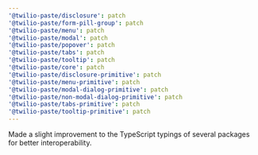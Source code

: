 ```yaml
---
'@twilio-paste/disclosure': patch
'@twilio-paste/form-pill-group': patch
'@twilio-paste/menu': patch
'@twilio-paste/modal': patch
'@twilio-paste/popover': patch
'@twilio-paste/tabs': patch
'@twilio-paste/tooltip': patch
'@twilio-paste/core': patch
'@twilio-paste/disclosure-primitive': patch
'@twilio-paste/menu-primitive': patch
'@twilio-paste/modal-dialog-primitive': patch
'@twilio-paste/non-modal-dialog-primitive': patch
'@twilio-paste/tabs-primitive': patch
'@twilio-paste/tooltip-primitive': patch
---
```


Made a slight improvement to the TypeScript typings of several packages for better interoperability.
